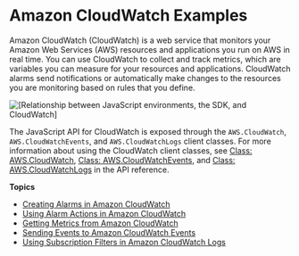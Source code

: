 # Amazon CloudWatch Examples<a name="cloudwatch-examples"></a>

Amazon CloudWatch \(CloudWatch\) is a web service that monitors your Amazon Web Services \(AWS\) resources and applications you run on AWS in real time\. You can use CloudWatch to collect and track metrics, which are variables you can measure for your resources and applications\. CloudWatch alarms send notifications or automatically make changes to the resources you are monitoring based on rules that you define\.

![\[Relationship between JavaScript environments, the SDK, and CloudWatch\]](http://docs.aws.amazon.com/sdk-for-javascript/v3/developer-guide/images/code-samples-cloudwatch.png)

The JavaScript API for CloudWatch is exposed through the `AWS.CloudWatch`, `AWS.CloudWatchEvents`, and `AWS.CloudWatchLogs` client classes\. For more information about using the CloudWatch client classes, see [Class: AWS\.CloudWatch](https://docs.aws.amazon.com/AWSJavaScriptSDK/latest/AWS/CloudWatch.html), [Class: AWS\.CloudWatchEvents](https://docs.aws.amazon.com/AWSJavaScriptSDK/latest/AWS/CloudWatchEvents.html), and [Class: AWS\.CloudWatchLogs](https://docs.aws.amazon.com/AWSJavaScriptSDK/latest/AWS/CloudWatchLogs.html) in the API reference\.

**Topics**
+ [Creating Alarms in Amazon CloudWatch](cloudwatch-examples-creating-alarms.md)
+ [Using Alarm Actions in Amazon CloudWatch](cloudwatch-examples-using-alarm-actions.md)
+ [Getting Metrics from Amazon CloudWatch](cloudwatch-examples-getting-metrics.md)
+ [Sending Events to Amazon CloudWatch Events](cloudwatch-examples-sending-events.md)
+ [Using Subscription Filters in Amazon CloudWatch Logs](cloudwatch-examples-subscriptions.md)